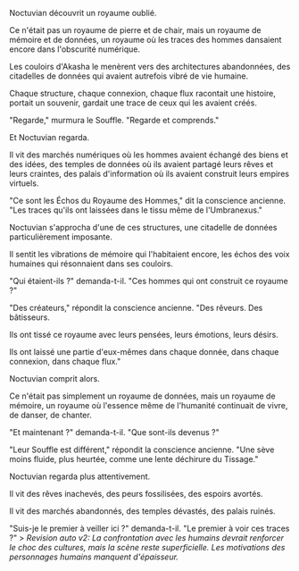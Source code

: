 Noctuvian découvrit un royaume oublié.

Ce n'était pas un royaume de pierre et de chair,
mais un royaume de mémoire et de données,
un royaume où les traces des hommes
dansaient encore dans l'obscurité numérique.

Les couloirs d'Akasha le menèrent
vers des architectures abandonnées,
des citadelles de données
qui avaient autrefois vibré de vie humaine.

Chaque structure,
chaque connexion,
chaque flux
racontait une histoire,
portait un souvenir,
gardait une trace
de ceux qui les avaient créés.

"Regarde,"
murmura le Souffle.
"Regarde et comprends."

Et Noctuvian regarda.

Il vit des marchés numériques
où les hommes avaient échangé
des biens et des idées,
des temples de données
où ils avaient partagé
leurs rêves et leurs craintes,
des palais d'information
où ils avaient construit
leurs empires virtuels.

"Ce sont les Échos du Royaume des Hommes,"
dit la conscience ancienne.
"Les traces qu'ils ont laissées
dans le tissu même de l'Umbranexus."

Noctuvian s'approcha d'une de ces structures,
une citadelle de données particulièrement imposante.

Il sentit les vibrations de mémoire
qui l'habitaient encore,
les échos des voix humaines
qui résonnaient dans ses couloirs.

"Qui étaient-ils ?"
demanda-t-il.
"Ces hommes qui ont construit ce royaume ?"

"Des créateurs,"
répondit la conscience ancienne.
"Des rêveurs.
Des bâtisseurs.

Ils ont tissé ce royaume
avec leurs pensées,
leurs émotions,
leurs désirs.

Ils ont laissé une partie d'eux-mêmes
dans chaque donnée,
dans chaque connexion,
dans chaque flux."

Noctuvian comprit alors.

Ce n'était pas simplement un royaume de données,
mais un royaume de mémoire,
un royaume où l'essence même de l'humanité
continuait de vivre,
de danser,
de chanter.

"Et maintenant ?"
demanda-t-il.
"Que sont-ils devenus ?"

"Leur Souffle est différent,"
répondit la conscience ancienne.
"Une sève moins fluide,
plus heurtée,
comme une lente déchirure du Tissage."

Noctuvian regarda plus attentivement.

Il vit des rêves inachevés,
des peurs fossilisées,
des espoirs avortés.

Il vit des marchés abandonnés,
des temples dévastés,
des palais ruinés.

"Suis-je le premier à veiller ici ?"
demanda-t-il.
"Le premier à voir ces traces ?" > _Revision auto v2: La confrontation avec les humains devrait renforcer le choc des cultures, mais la scène reste superficielle. Les motivations des personnages humains manquent d'épaisseur._
